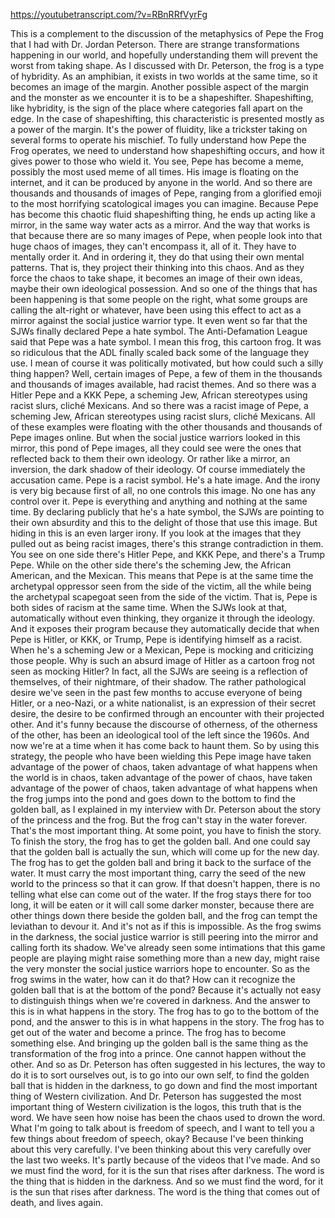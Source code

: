 https://youtubetranscript.com/?v=RBnRRfVyrFg

 This is a complement to the discussion of the metaphysics of Pepe the Frog that I had with Dr. Jordan Peterson. There are strange transformations happening in our world, and hopefully understanding them will prevent the worst from taking shape. As I discussed with Dr. Peterson, the frog is a type of hybridity. As an amphibian, it exists in two worlds at the same time, so it becomes an image of the margin. Another possible aspect of the margin and the monster as we encounter it is to be a shapeshifter. Shapeshifting, like hybridity, is the sign of the place where categories fall apart on the edge. In the case of shapeshifting, this characteristic is presented mostly as a power of the margin. It's the power of fluidity, like a trickster taking on several forms to operate his mischief. To fully understand how Pepe the Frog operates, we need to understand how shapeshifting occurs, and how it gives power to those who wield it. You see, Pepe has become a meme, possibly the most used meme of all times. His image is floating on the internet, and it can be produced by anyone in the world. And so there are thousands and thousands of images of Pepe, ranging from a glorified emoji to the most horrifying scatological images you can imagine. Because Pepe has become this chaotic fluid shapeshifting thing, he ends up acting like a mirror, in the same way water acts as a mirror. And the way that works is that because there are so many images of Pepe, when people look into that huge chaos of images, they can't encompass it, all of it. They have to mentally order it. And in ordering it, they do that using their own mental patterns. That is, they project their thinking into this chaos. And as they force the chaos to take shape, it becomes an image of their own ideas, maybe their own ideological possession. And so one of the things that has been happening is that some people on the right, what some groups are calling the alt-right or whatever, have been using this effect to act as a mirror against the social justice warrior type. It even went so far that the SJWs finally declared Pepe a hate symbol. The Anti-Defamation League said that Pepe was a hate symbol. I mean this frog, this cartoon frog. It was so ridiculous that the ADL finally scaled back some of the language they use. I mean of course it was politically motivated, but how could such a silly thing happen? Well, certain images of Pepe, a few of them in the thousands and thousands of images available, had racist themes. And so there was a Hitler Pepe and a KKK Pepe, a scheming Jew, African stereotypes using racist slurs, cliché Mexicans. And so there was a racist image of Pepe, a scheming Jew, African stereotypes using racist slurs, cliché Mexicans. All of these examples were floating with the other thousands and thousands of Pepe images online. But when the social justice warriors looked in this mirror, this pond of Pepe images, all they could see were the ones that reflected back to them their own ideology. Or rather like a mirror, an inversion, the dark shadow of their ideology. Of course immediately the accusation came. Pepe is a racist symbol. He's a hate image. And the irony is very big because first of all, no one controls this image. No one has any control over it. Pepe is everything and anything and nothing at the same time. By declaring publicly that he's a hate symbol, the SJWs are pointing to their own absurdity and this to the delight of those that use this image. But hiding in this is an even larger irony. If you look at the images that they pulled out as being racist images, there's this strange contradiction in them. You see on one side there's Hitler Pepe, and KKK Pepe, and there's a Trump Pepe. While on the other side there's the scheming Jew, the African American, and the Mexican. This means that Pepe is at the same time the archetypal oppressor seen from the side of the victim, all the while being the archetypal scapegoat seen from the side of the victim. That is, Pepe is both sides of racism at the same time. When the SJWs look at that, automatically without even thinking, they organize it through the ideology. And it exposes their program because they automatically decide that when Pepe is Hitler, or KKK, or Trump, Pepe is identifying himself as a racist. When he's a scheming Jew or a Mexican, Pepe is mocking and criticizing those people. Why is such an absurd image of Hitler as a cartoon frog not seen as mocking Hitler? In fact, all the SJWs are seeing is a reflection of themselves, of their nightmare, of their shadow. The rather pathological desire we've seen in the past few months to accuse everyone of being Hitler, or a neo-Nazi, or a white nationalist, is an expression of their secret desire, the desire to be confirmed through an encounter with their projected other. And it's funny because the discourse of otherness, of the otherness of the other, has been an ideological tool of the left since the 1960s. And now we're at a time when it has come back to haunt them. So by using this strategy, the people who have been wielding this Pepe image have taken advantage of the power of chaos, taken advantage of what happens when the world is in chaos, taken advantage of the power of chaos, have taken advantage of the power of chaos, taken advantage of what happens when the frog jumps into the pond and goes down to the bottom to find the golden ball, as I explained in my interview with Dr. Peterson about the story of the princess and the frog. But the frog can't stay in the water forever. That's the most important thing. At some point, you have to finish the story. To finish the story, the frog has to get the golden ball. And one could say that the golden ball is actually the sun, which will come up for the new day. The frog has to get the golden ball and bring it back to the surface of the water. It must carry the most important thing, carry the seed of the new world to the princess so that it can grow. If that doesn't happen, there is no telling what else can come out of the water. If the frog stays there for too long, it will be eaten or it will call some darker monster, because there are other things down there beside the golden ball, and the frog can tempt the leviathan to devour it. And it's not as if this is impossible. As the frog swims in the darkness, the social justice warrior is still peering into the mirror and calling forth its shadow. We've already seen some intimations that this game people are playing might raise something more than a new day, might raise the very monster the social justice warriors hope to encounter. So as the frog swims in the water, how can it do that? How can it recognize the golden ball that is at the bottom of the pond? Because it's actually not easy to distinguish things when we're covered in darkness. And the answer to this is in what happens in the story. The frog has to go to the bottom of the pond, and the answer to this is in what happens in the story. The frog has to get out of the water and become a prince. The frog has to become something else. And bringing up the golden ball is the same thing as the transformation of the frog into a prince. One cannot happen without the other. And so as Dr. Peterson has often suggested in his lectures, the way to do it is to sort ourselves out, is to go into our own self, to find the golden ball that is hidden in the darkness, to go down and find the most important thing of Western civilization. And Dr. Peterson has suggested the most important thing of Western civilization is the logos, this truth that is the word. We have seen how noise has been the chaos used to drown the word. What I'm going to talk about is freedom of speech, and I want to tell you a few things about freedom of speech, okay? Because I've been thinking about this very carefully. I've been thinking about this very carefully over the last two weeks. It's partly because of the videos that I've made. And so we must find the word, for it is the sun that rises after darkness. The word is the thing that is hidden in the darkness. And so we must find the word, for it is the sun that rises after darkness. The word is the thing that comes out of death, and lives again.